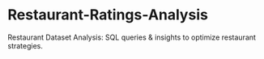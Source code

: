 # Restaurant-Ratings-Analysis
Restaurant Dataset Analysis: SQL queries &amp; insights to optimize restaurant strategies.
